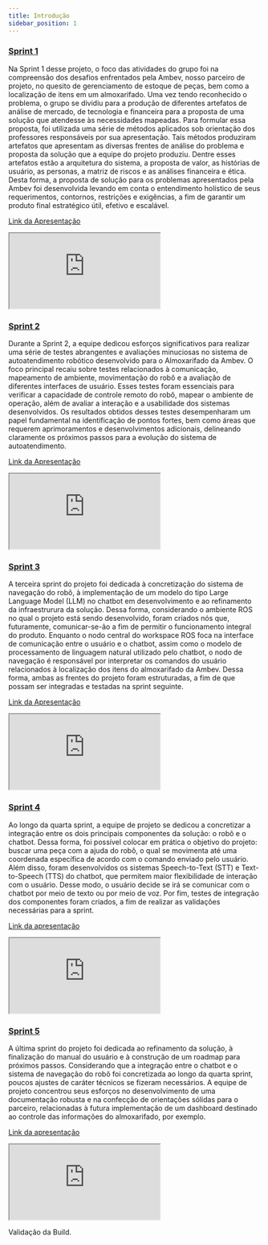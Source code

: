 ```yaml
---
title: Introdução
sidebar_position: 1
---
```


### [Sprint 1](sprint1/Análise%20de%20impacto%20ético/index.md) 

Na Sprint 1 desse projeto, o foco das atividades do grupo foi na compreensão dos desafios enfrentados pela Ambev, nosso parceiro de projeto, no quesito de gerenciamento de estoque de peças, bem como a localização de itens em um almoxarifado. Uma vez tendo reconhecido o problema, o grupo se dividiu para a produção de diferentes artefatos de análise de mercado, de tecnologia e financeira para a proposta de uma solução que atendesse às necessidades mapeadas. Para formular essa proposta, foi utilizada uma série de métodos aplicados sob orientação dos professores responsáveis por sua apresentação. Tais métodos produziram artefatos que apresentam as diversas frentes de análise do problema e proposta da solução que a equipe do projeto produziu. Dentre esses artefatos estão a arquitetura do sistema, a proposta de valor, as histórias de usuário, as personas, a matriz de riscos e as análises financeira e ética. Desta forma, a proposta de solução para os problemas apresentados pela Ambev foi desenvolvida levando em conta o entendimento holístico de seus requerimentos, contornos, restrições e exigências, a fim de garantir um produto final estratégico útil, efetivo e escalável.

[Link da Apresentação](https://www.canva.com/design/DAFz_tqXXjk/QMHvl0b6B864-H2p8I13rQ/view?utm_content=DAFz_tqXXjk&utm_campaign=designshare&utm_medium=link&utm_source=editor)


<iframe loading="lazy"
    style={{ display: 'block', margin: 'auto', width: '100%', height: '55.7vh' }}
    src="https:&#x2F;&#x2F;www.canva.com&#x2F;design&#x2F;DAFz_tqXXjk&#x2F;view?embed" >
</iframe>

### [Sprint 2](sprint2/Setup%20do%20robô/index.md)

Durante a Sprint 2, a equipe dedicou esforços significativos para realizar uma série de testes abrangentes e avaliações minuciosas no sistema de autoatendimento robótico desenvolvido para o Almoxarifado da Ambev. O foco principal recaiu sobre testes relacionados à comunicação, mapeamento de ambiente, movimentação do robô e a avaliação de diferentes interfaces de usuário. Esses testes foram essenciais para verificar a capacidade de controle remoto do robô, mapear o ambiente de operação, além de avaliar a interação e a usabilidade dos sistemas desenvolvidos. Os resultados obtidos desses testes desempenharam um papel fundamental na identificação de pontos fortes, bem como áreas que requerem aprimoramentos e desenvolvimentos adicionais, delineando claramente os próximos passos para a evolução do sistema de autoatendimento.

[Link da Apresentação](https://www.canva.com/design/DAFya4iIWqk/_jpFrEo42OIFbSBXrga2jQ/view?utm_content=DAFya4iIWqk&utm_campaign=designshare&utm_medium=link&utm_source=viewer)

<iframe loading="lazy"
    style={{ display: 'block', margin: 'auto', width: '100%', height: '55.7vh' }}
    src="https:&#x2F;&#x2F;www.canva.com&#x2F;design&#x2F;DAFya4iIWqk&#x2F;view?embed" >
</iframe>

### [Sprint 3](sprint3/Sistema%20de%20navegação/index.md)

A terceira sprint do projeto foi dedicada à concretização do sistema de navegação do robô, à implementação de um modelo do tipo Large Language Model (LLM) no chatbot em desenvolvimento e ao refinamento da infraestrurura da solução. Dessa forma, considerando o ambiente ROS no qual o projeto está sendo desenvolvido, foram criados nós que, futuramente, comunicar-se-ão a fim de permitir o funcionamento integral do produto. Enquanto o nodo central do workspace ROS foca na interface de comunicação entre o usuário e o chatbot, assim como o modelo de processamento de linguagem natural utilizado pelo chatbot, o nodo de navegação é responsável por interpretar os comandos do usuário relacionados à localização dos itens do almoxarifado da Ambev. Dessa forma, ambas as frentes do projeto foram estruturadas, a fim de que possam ser integradas e testadas na sprint seguinte.

[Link da Apresentação](https://www.canva.com/design/DAF1A3Qbi34/view)

<iframe loading="lazy"
    style={{ display: 'block', margin: 'auto', width: '100%', height: '55.7vh' }}
    src="https:&#x2F;&#x2F;www.canva.com&#x2F;design&#x2F;DAF1A3Qbi34&#x2F;view?embed" >
</iframe>

### [Sprint 4](sprint4/Speech-to-Text/index.md)

Ao longo da quarta sprint, a equipe de projeto se dedicou a concretizar a integração entre os dois principais componentes da solução: o robô e o chatbot. Dessa forma, foi possível colocar em prática o objetivo do projeto: buscar uma peça com a ajuda do robô, o qual se movimenta até uma coordenada específica de acordo com o comando enviado pelo usuário. Além disso, foram desenvolvidos os sistemas Speech-to-Text (STT) e Text-to-Speech (TTS) do chatbot, que permitem maior flexibilidade de interação com o usuário. Desse modo, o usuário decide se irá se comunicar com o chatbot por meio de texto ou por meio de voz. Por fim, testes de integração dos componentes foram criados, a fim de realizar as validações necessárias para a sprint.

[Link da apresentação](https://www.canva.com/design/DAF2WRukch0/view)

<iframe loading="lazy"
    style={{ display: 'block', margin: 'auto', width: '100%', height: '55.7vh' }}
    src="https:&#x2F;&#x2F;www.canva.com&#x2F;design&#x2F;DAF2WRukch0&#x2F;view?embed" >
</iframe>

### [Sprint 5](sprint5/Sistema%20de%20Chatbot/index.md)

A última sprint do projeto foi dedicada ao refinamento da solução, à finalização do manual do usuário e à construção de um roadmap para próximos passos. Considerando que a integração entre o chatbot e o sistema de navegação do robô foi concretizada ao longo da quarta sprint, poucos ajustes de caráter técnicos se fizeram necessários. A equipe de projeto concentrou seus esforços no desenvolvimento de uma documentação robusta e na confecção de orientações sólidas para o parceiro, relacionadas à futura implementação de um dashboard destinado ao controle das informações do almoxarifado, por exemplo.

[Link da apresentação](https://www.canva.com/design/DAF3boPf1p0/Y6wW7IbWdtyLeHctZJJwHA/view?utm_content=DAF3boPf1p0&utm_campaign=designshare&utm_medium=link&utm_source=editor)

<iframe loading="lazy"
    style={{ display: 'block', margin: 'auto', width: '100%', height: '55.7vh' }}
    src="https:&#x2F;&#x2F;www.canva.com&#x2F;design&#x2F;DAF3boPf1p0&#x2F;view?embed" >
</iframe>

Validação da Build.